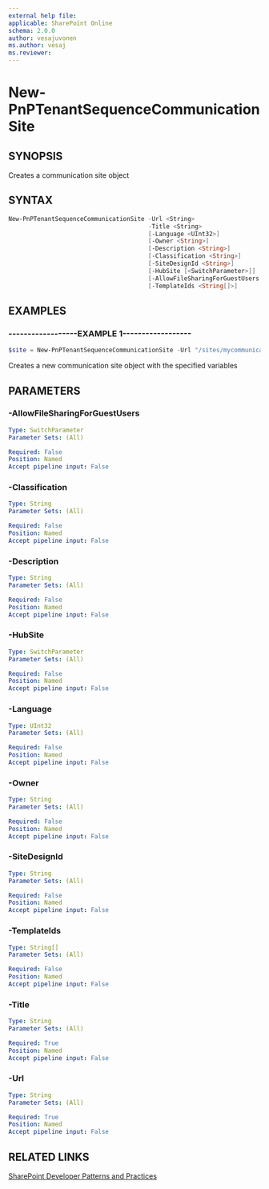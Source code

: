 ```yaml
---
external help file:
applicable: SharePoint Online
schema: 2.0.0
author: vesajuvonen
ms.author: vesaj
ms.reviewer:
---
```

# New-PnPTenantSequenceCommunicationSite

## SYNOPSIS
Creates a communication site object

## SYNTAX 

```powershell
New-PnPTenantSequenceCommunicationSite -Url <String>
                                       -Title <String>
                                       [-Language <UInt32>]
                                       [-Owner <String>]
                                       [-Description <String>]
                                       [-Classification <String>]
                                       [-SiteDesignId <String>]
                                       [-HubSite [<SwitchParameter>]]
                                       [-AllowFileSharingForGuestUsers [<SwitchParameter>]]
                                       [-TemplateIds <String[]>]
```

## EXAMPLES

### ------------------EXAMPLE 1------------------
```powershell
$site = New-PnPTenantSequenceCommunicationSite -Url "/sites/mycommunicationsite" -Title "My Team Site"
```

Creates a new communication site object with the specified variables

## PARAMETERS

### -AllowFileSharingForGuestUsers


```yaml
Type: SwitchParameter
Parameter Sets: (All)

Required: False
Position: Named
Accept pipeline input: False
```

### -Classification


```yaml
Type: String
Parameter Sets: (All)

Required: False
Position: Named
Accept pipeline input: False
```

### -Description


```yaml
Type: String
Parameter Sets: (All)

Required: False
Position: Named
Accept pipeline input: False
```

### -HubSite


```yaml
Type: SwitchParameter
Parameter Sets: (All)

Required: False
Position: Named
Accept pipeline input: False
```

### -Language


```yaml
Type: UInt32
Parameter Sets: (All)

Required: False
Position: Named
Accept pipeline input: False
```

### -Owner


```yaml
Type: String
Parameter Sets: (All)

Required: False
Position: Named
Accept pipeline input: False
```

### -SiteDesignId


```yaml
Type: String
Parameter Sets: (All)

Required: False
Position: Named
Accept pipeline input: False
```

### -TemplateIds


```yaml
Type: String[]
Parameter Sets: (All)

Required: False
Position: Named
Accept pipeline input: False
```

### -Title


```yaml
Type: String
Parameter Sets: (All)

Required: True
Position: Named
Accept pipeline input: False
```

### -Url


```yaml
Type: String
Parameter Sets: (All)

Required: True
Position: Named
Accept pipeline input: False
```

## RELATED LINKS

[SharePoint Developer Patterns and Practices](https://aka.ms/sppnp)
